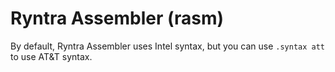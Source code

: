 # Ryntra Assembler (rasm)

By default, Ryntra Assembler uses Intel syntax, but you can use `.syntax att` to use AT&T syntax.